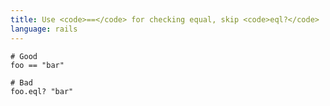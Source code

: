 ```yaml
---
title: Use <code>==</code> for checking equal, skip <code>eql?</code>
language: rails
---
```


    # Good
    foo == "bar"

    # Bad
    foo.eql? "bar"

